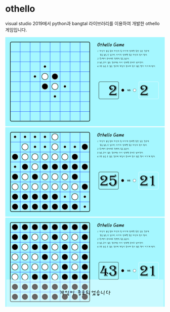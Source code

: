 # othello

visual studio 2019에서 python과 bangtal 라이브러리를 이용하여 개발한 othello 게임입니다.

![오델로1](https://github.com/JunsukOH/othello/blob/main/description/othello1.PNG)
![오델로2](https://github.com/JunsukOH/othello/blob/main/description/othello2.PNG)
![오델로3](https://github.com/JunsukOH/othello/blob/main/description/othello3.PNG)
